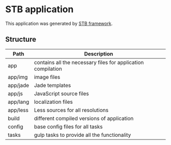 STB application
===============

This application was generated by [STB framework](https://github.com/DarkPark/stb).


## Structure

 Path          | Description
---------------|-------------
 app           | contains all the necessary files for application compilation
 app/img       | image files
 app/jade      | Jade templates
 app/js        | JavaScript source files
 app/lang      | localization files
 app/less      | Less sources for all resolutions
 build         | different compiled versions of application
 config        | base config files for all tasks
 tasks         | gulp tasks to provide all the functionality
